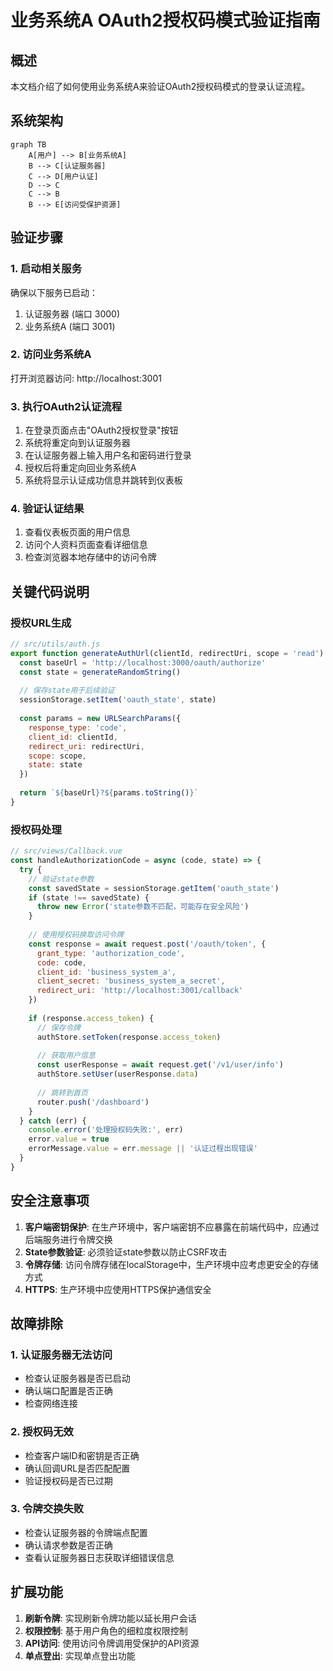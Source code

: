 # 业务系统A OAuth2授权码模式验证指南

## 概述

本文档介绍了如何使用业务系统A来验证OAuth2授权码模式的登录认证流程。

## 系统架构

```
graph TB
    A[用户] --> B[业务系统A]
    B --> C[认证服务器]
    C --> D[用户认证]
    D --> C
    C --> B
    B --> E[访问受保护资源]
```

## 验证步骤

### 1. 启动相关服务

确保以下服务已启动：
1. 认证服务器 (端口 3000)
2. 业务系统A (端口 3001)

### 2. 访问业务系统A

打开浏览器访问: http://localhost:3001

### 3. 执行OAuth2认证流程

1. 在登录页面点击"OAuth2授权登录"按钮
2. 系统将重定向到认证服务器
3. 在认证服务器上输入用户名和密码进行登录
4. 授权后将重定向回业务系统A
5. 系统将显示认证成功信息并跳转到仪表板

### 4. 验证认证结果

1. 查看仪表板页面的用户信息
2. 访问个人资料页面查看详细信息
3. 检查浏览器本地存储中的访问令牌

## 关键代码说明

### 授权URL生成

```javascript
// src/utils/auth.js
export function generateAuthUrl(clientId, redirectUri, scope = 'read') {
  const baseUrl = 'http://localhost:3000/oauth/authorize'
  const state = generateRandomString()
  
  // 保存state用于后续验证
  sessionStorage.setItem('oauth_state', state)
  
  const params = new URLSearchParams({
    response_type: 'code',
    client_id: clientId,
    redirect_uri: redirectUri,
    scope: scope,
    state: state
  })
  
  return `${baseUrl}?${params.toString()}`
}
```

### 授权码处理

```javascript
// src/views/Callback.vue
const handleAuthorizationCode = async (code, state) => {
  try {
    // 验证state参数
    const savedState = sessionStorage.getItem('oauth_state')
    if (state !== savedState) {
      throw new Error('state参数不匹配，可能存在安全风险')
    }
    
    // 使用授权码换取访问令牌
    const response = await request.post('/oauth/token', {
      grant_type: 'authorization_code',
      code: code,
      client_id: 'business_system_a',
      client_secret: 'business_system_a_secret',
      redirect_uri: 'http://localhost:3001/callback'
    })
    
    if (response.access_token) {
      // 保存令牌
      authStore.setToken(response.access_token)
      
      // 获取用户信息
      const userResponse = await request.get('/v1/user/info')
      authStore.setUser(userResponse.data)
      
      // 跳转到首页
      router.push('/dashboard')
    }
  } catch (err) {
    console.error('处理授权码失败:', err)
    error.value = true
    errorMessage.value = err.message || '认证过程出现错误'
  }
}
```

## 安全注意事项

1. **客户端密钥保护**: 在生产环境中，客户端密钥不应暴露在前端代码中，应通过后端服务进行令牌交换
2. **State参数验证**: 必须验证state参数以防止CSRF攻击
3. **令牌存储**: 访问令牌存储在localStorage中，生产环境中应考虑更安全的存储方式
4. **HTTPS**: 生产环境中应使用HTTPS保护通信安全

## 故障排除

### 1. 认证服务器无法访问
- 检查认证服务器是否已启动
- 确认端口配置是否正确
- 检查网络连接

### 2. 授权码无效
- 检查客户端ID和密钥是否正确
- 确认回调URL是否匹配配置
- 验证授权码是否已过期

### 3. 令牌交换失败
- 检查认证服务器的令牌端点配置
- 确认请求参数是否正确
- 查看认证服务器日志获取详细错误信息

## 扩展功能

1. **刷新令牌**: 实现刷新令牌功能以延长用户会话
2. **权限控制**: 基于用户角色的细粒度权限控制
3. **API访问**: 使用访问令牌调用受保护的API资源
4. **单点登出**: 实现单点登出功能